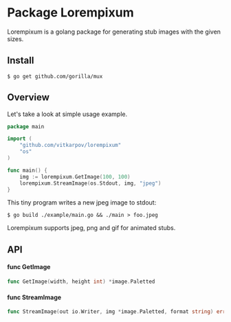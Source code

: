 # Package Lorempixum

Lorempixum is a golang package for generating stub images with the given sizes.

## Install

```
$ go get github.com/gorilla/mux
```

## Overview

Let's take a look at simple usage example.

```go
package main

import (
    "github.com/vitkarpov/lorempixum"
    "os"
)

func main() {
    img := lorempixum.GetImage(100, 100)
    lorempixum.StreamImage(os.Stdout, img, "jpeg")
}
```

This tiny program writes a new jpeg image to stdout:

```
$ go build ./example/main.go && ./main > foo.jpeg
```

Lorempixum supports jpeg, png and gif for animated stubs.

## API

#### func  GetImage

```go
func GetImage(width, height int) *image.Paletted
```

#### func  StreamImage

```go
func StreamImage(out io.Writer, img *image.Paletted, format string) error
```

